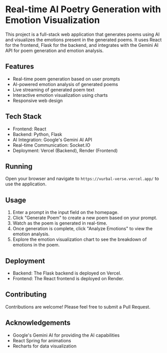 # Real-time AI Poetry Generation with Emotion Visualization

This project is a full-stack web application that generates poems using AI and visualizes the emotions present in the generated poems. It uses React for the frontend, Flask for the backend, and integrates with the Gemini AI API for poem generation and emotion analysis.

## Features

- Real-time poem generation based on user prompts
- AI-powered emotion analysis of generated poems
- Live streaming of generated poem text
- Interactive emotion visualization using charts
- Responsive web design

## Tech Stack

- Frontend: React
- Backend: Python, Flask
- AI Integration: Google's Gemini AI API
- Real-time Communication: Socket.IO
- Deployment: Vercel (Backend), Render (Frontend)

## Running

Open your browser and navigate to `https://vurbal-verse.vercel.app/` to use the application.

## Usage

1. Enter a prompt in the input field on the homepage.
2. Click "Generate Poem" to create a new poem based on your prompt.
3. Watch as the poem is generated in real-time.
4. Once generation is complete, click "Analyze Emotions" to view the emotion analysis.
5. Explore the emotion visualization chart to see the breakdown of emotions in the poem.

## Deployment

- Backend: The Flask backend is deployed on Vercel.
- Frontend: The React frontend is deployed on Render.

## Contributing

Contributions are welcome! Please feel free to submit a Pull Request.

## Acknowledgements

- Google's Gemini AI for providing the AI capabilities
- React Spring for animations
- Recharts for data visualization
